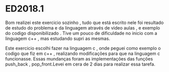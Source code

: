 # ED2018.1

Bom realizei este exercicio sozinho , tudo que está escrito nele foi resultado de estudo do problema e da linguagem através de video aulas , e exemplo do codigo disponibilizado . Tive um pouco de dificuldade no inicio com a linguagem c++ , mas estudando supri as mesmas.

Este exercicio escolhi fazer na linguagem c , onde peguei como exemplo o codigo que fiz em c++ , realizando modificações para que na linguagem c funcionasse. Essas mundanças foram as implementações das funções push_back , pop_front.Levei em cera de 2 dias para realizar essa tarefa.
